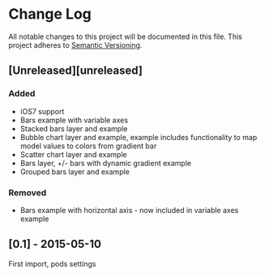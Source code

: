 # Change Log
All notable changes to this project will be documented in this file.
This project adheres to [Semantic Versioning](http://semver.org/).

## [Unreleased][unreleased]
### Added
- iOS7 support
- Bars example with variable axes
- Stacked bars layer and example
- Bubble chart layer and example, example includes functionality to map model values to colors from gradient bar
- Scatter chart layer and example
- Bars layer, +/- bars with dynamic gradient example 
- Grouped bars layer and example

### Removed
- Bars example with horizontal axis - now included in variable axes example

## [0.1] - 2015-05-10
First import, pods settings
